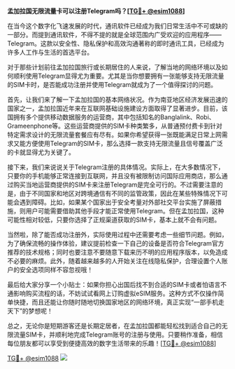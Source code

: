 **孟加拉国无限流量卡可以注册Telegram吗？[[TG💪+ @esim1088](https://t.me/s/esim1088)]**

在当今这个数字化飞速发展的时代，通讯软件已经成为我们日常生活中不可或缺的一部分。而提到通讯软件，不得不提的就是全球范围内广受欢迎的应用程序——Telegram。这款以安全性、隐私保护和高效沟通著称的即时通讯工具，已经成为许多人工作与生活的首选平台。

对于那些计划前往孟加拉国旅行或长期居住的人来说，了解当地的网络环境以及如何顺利使用Telegram显得尤为重要。尤其是当你想要拥有一张能够支持无限流量的SIM卡时，是否能成功注册并使用Telegram就成为了一个值得探讨的问题。

首先，让我们来了解一下孟加拉国的基本网络状况。作为南亚地区经济发展迅速的国家之一，孟加拉国近年来在互联网基础设施建设方面取得了显著进步。目前，该国拥有多个提供移动数据服务的运营商，其中包括知名的Banglalink、Robi、Grameenphone等。这些运营商提供的SIM卡种类繁多，从普通预付费卡到针对特定需求设计的无限流量套餐应有尽有。如果你希望获得一张既能满足日常上网需求又能方便使用Telegram的SIM卡，那么选择一款支持无限流量且信号覆盖广泛的卡就显得尤为关键了。

接下来，我们来说说关于Telegram注册的具体情况。实际上，在大多数情况下，只要你的手机能够正常连接到互联网，并且没有被限制访问国际应用商店，那么通过购买当地运营商提供的SIM卡来注册Telegram是完全可行的。不过需要注意的是，由于不同国家和地区对跨境通信有不同的监管政策，因此在某些特殊情况下可能会遇到障碍。比如，如果某个国家出于安全考量对外部社交平台实施了屏蔽措施，则用户可能需要借助其他手段才能正常使用Telegram。但在孟加拉国，这种可能性相对较低，只要你选择了正规渠道获取的SIM卡，基本上就不会有问题。

当然啦，除了能否成功注册外，实际使用过程中还需要考虑一些细节问题。例如，为了确保流畅的操作体验，建议提前检查一下自己的设备是否符合Telegram官方推荐的技术规格；同时也要注意不要随意下载来历不明的应用程序版本，以免造成不必要的麻烦。此外，随着越来越多的人开始关注在线隐私保护，合理设置个人账户的安全选项同样不容忽视哦！

最后给大家分享一个小贴士：如果你担心出国后找不到合适的SIM卡或者怕语言不通影响购买流程的话，不妨试试看网上订购虚拟eSIM服务。这种方式不仅操作简单快捷，而且还能让你随时随地切换国家地区的网络环境，真正实现“一部手机走天下”的梦想呢！

总之，无论你是短期游客还是长期定居者，在孟加拉国都能轻松找到适合自己的无限流量SIM卡，并顺利地完成Telegram账号的注册与使用。只要稍作准备，相信每位朋友都可以享受到便捷高效的数字生活带来的乐趣！[[TG💪+ @esim1088](https://t.me/s/esim1088)]

[TG💪+ @esim1088](https://t.me/s/esim1088) ![](https://i.postimg.cc/4NQfJmqS/Snipaste-2025-05-13-00-14-12.png)